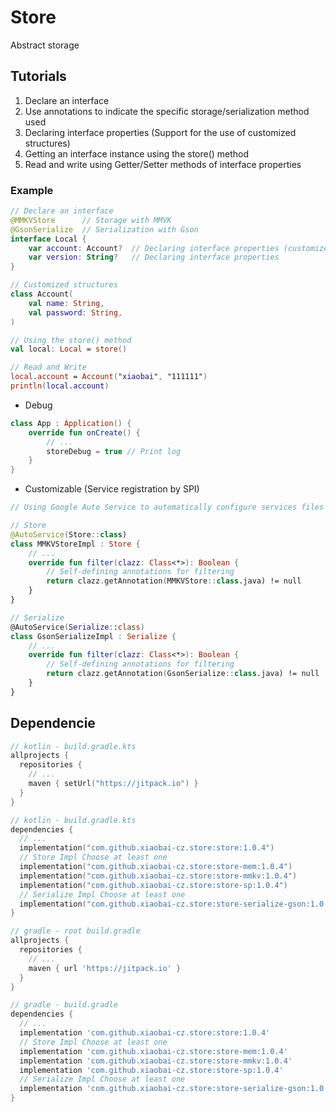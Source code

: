 # Store
Abstract storage

## Tutorials
1. Declare an interface
2. Use annotations to indicate the specific storage/serialization method used
3. Declaring interface properties (Support for the use of customized structures)
4. Getting an interface instance using the store() method
5. Read and write using Getter/Setter methods of interface properties

### Example
~~~ Kotlin
// Declare an interface
@MMKVStore      // Storage with MMVK
@GsonSerialize  // Serialization with Gson
interface Local {
    var account: Account?  // Declaring interface properties (customized structures)
    var version: String?   // Declaring interface properties
}

// Customized structures
class Account(
    val name: String,
    val password: String,
)

// Using the store() method
val local: Local = store()

// Read and Write
local.account = Account("xiaobai", "111111")
println(local.account)
~~~

- Debug
~~~ Kotlin
class App : Application() {
    override fun onCreate() {
        // ...
        storeDebug = true // Print log
    }
}
~~~

- Customizable (Service registration by SPI)
~~~ Kotlin
// Using Google Auto Service to automatically configure services files

// Store
@AutoService(Store::class)
class MMKVStoreImpl : Store {
    // ...
    override fun filter(clazz: Class<*>): Boolean {
        // Self-defining annotations for filtering
        return clazz.getAnnotation(MMKVStore::class.java) != null
    }
}

// Serialize
@AutoService(Serialize::class)
class GsonSerializeImpl : Serialize {
    // ...
    override fun filter(clazz: Class<*>): Boolean {
        // Self-defining annotations for filtering
        return clazz.getAnnotation(GsonSerialize::class.java) != null
    }
}
~~~

## Dependencie
~~~ kotlin
// kotlin - build.gradle.kts
allprojects {
  repositories {
    // ...
    maven { setUrl("https://jitpack.io") }
  }
}

// kotlin - build.gradle.kts
dependencies {
  // ...
  implementation("com.github.xiaobai-cz.store:store:1.0.4")                 // require
  // Store Impl Choose at least one
  implementation("com.github.xiaobai-cz.store:store-mem:1.0.4")             // optional
  implementation("com.github.xiaobai-cz.store:store-mmkv:1.0.4")            // optional
  implementation("com.github.xiaobai-cz.store:store-sp:1.0.4")            // optional
  // Serialize Impl Choose at least one
  implementation("com.github.xiaobai-cz.store:store-serialize-gson:1.0.4")  // optional
}
~~~

~~~ gradle
// gradle - root build.gradle
allprojects {
  repositories {
    // ...
    maven { url 'https://jitpack.io' }
  }
}

// gradle - build.gradle
dependencies {
  // ...
  implementation 'com.github.xiaobai-cz.store:store:1.0.4'                  // require
  // Store Impl Choose at least one
  implementation 'com.github.xiaobai-cz.store:store-mem:1.0.4'              // optional
  implementation 'com.github.xiaobai-cz.store:store-mmkv:1.0.4'             // optional
  implementation 'com.github.xiaobai-cz.store:store-sp:1.0.4'             // optional
  // Serialize Impl Choose at least one
  implementation 'com.github.xiaobai-cz.store:store-serialize-gson:1.0.4'   // optional
}
~~~
